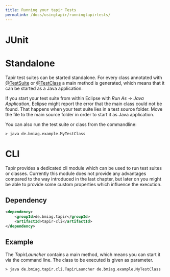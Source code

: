 ```yaml
---
title: Running your tapir Tests
permalink: /docs/usingtapir/runningtapirtests/
---
```


# JUnit

# Standalone

Tapir test suites can be started standalone. For every class annotated
with
[@TestSuite](https://psbm-mvnrepo-p.intranet.kiel.bmiag.de/tapir/latest/apidocs/de/bmiag/tapir/execution/annotations/suite/TestSuite.html) or [@TestClass](https://psbm-mvnrepo-p.intranet.kiel.bmiag.de/tapir/latest/apidocs/de/bmiag/tapir/execution/annotations/testclass/TestClass.html) a
main method is generated, which means that it can be started as a Java
application.

If you start your test suite from within Eclipse with *Run As -&gt; Java
Application*, Eclipse might report the error that the main class could
not be found. That happens when your test suite lies in a test source
folder. Move the file to the main source folder in order to start it as
Java application.

You can also run the test suite or class from the commandline:

``` text
> java de.bmiag.example.MyTestClass
```

# CLI

Tapir provides a dedicated cli module which can be used to run test
suites or classes. Currently this module does not provide any advantages
compared to the way introduced in the last chapter, but later on you
might be able to provide some custom properties which influence the
execution.

## Dependency

``` xml
<dependency>
    <groupId>de.bmiag.tapir</groupId>
    <artifactId>tapir-cli</artifactId>
</dependency>
```

## Example

The *TapirLauncher* contains a main method, which means you can start it
via the command line. The class to be executed is given as parameter.

``` text
> java de.bmiag.tapir.cli.TapirLauncher de.bmiag.example.MyTestClass
```
